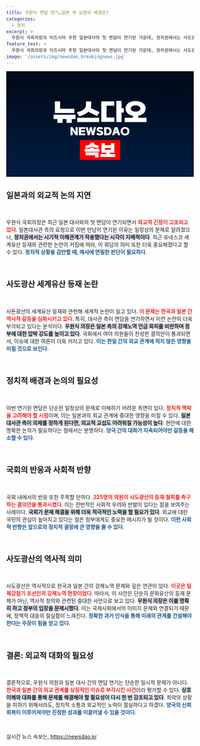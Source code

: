 ```yaml
---
title: 우원식 면담 연기…일본 측 요청의 배경은?
categories:
  - 정치
excerpt: >
  우원식 국회의장과 미즈시마 주한 일본대사의 첫 면담이 연기된 가운데, 정치권에서는 사도광산 세계유산 등재 논란을 의식한 것이라는 분석이 나오고 있다. 과연 두 사람의 만남은 어떤 결과를 가져올까? 클릭해서 자세히 알아보세요!
feature_text: >
  우원식 국회의장과 미즈시마 주한 일본대사의 첫 면담이 연기된 가운데, 정치권에서는 사도광산 세계유산 등재 논란을 의식한 것이라는 분석이 나오고 있다. 과연 두 사람의 만남은 어떤 결과를 가져올까? 클릭해서 자세히 알아보세요!
image: '/assets/img/newsdao_breakingnews.jpg'
---
```


<p><img src="/assets/img/newsdao_breakingnews.jpg" alt="flaretime 속보" /></p>

<h2 data-ke-size="size26">일본과의 외교적 논의 지연</h2>

<p data-ke-size="size16">&nbsp;</p>

<p data-ke-size="size16">우원식 국회의장은 최근 일본 대사와의 첫 면담이 연기되면서 <b><span style="color: #ee2323;">외교적 긴장이 고조되고 있다</span></b>. 일본대사관 측의 요청으로 이번 만남이 연기된 이유는 일정상의 문제로 알려졌으나, <b><span style="background-color: #21538527;">정치권에서는 시기적 이해관계가 작용했다는 시각이 지배적이다</span></b>. 최근 유네스코 세계유산 등재와 관련한 논란이 커짐에 따라, 이 회담의 의미 또한 더욱 중요해졌다고 할 수 있다. <b><span style="color: #1a5490;">정치적 상황을 감안할 때, 매사에 면밀한 판단이 필요하다</span></b>. </p>

<p data-ke-size="size16">&nbsp;</p>

<h2 data-ke-size="size26">사도광산 세계유산 등재 논란</h2>

<p data-ke-size="size16">&nbsp;</p>

<p data-ke-size="size16">사돈광산의 세계유산 등재와 관련해 세계적 논란이 일고 있다. <b><span style="color: #ee2323;">이 문제는 한국과 일본 간 역사적 갈등을 심화시키고 있다</span></b>. 특히, 대사관 측이 면담을 연기하면서 이런 논란이 더욱 부각되고 있다는 분석이다. <b><span style="background-color: #21538527;">우원식 의장은 일본 측의 강제노역 언급 회피를 비판하며 정부에 대한 압박 강도를 높이고 있다</span></b>. 국회에서 여야 의원들이 찬성한 결의안이 통과되면서, 이슈에 대한 여론이 더욱 커지고 있다. <b><span style="color: #1a5490;">이는 한일 간의 외교 관계에 적지 않은 영향을 미칠 것으로 보인다.</span></b> </p>

<p data-ke-size="size16">&nbsp;</p>

<h2 data-ke-size="size26">정치적 배경과 논의의 필요성</h2>

<p data-ke-size="size16">&nbsp;</p>

<p data-ke-size="size16">이번 연기된 면담은 단순한 일정상의 문제로 이해하기 어려운 측면이 있다. <b><span style="color: #ee2323;">정치적 맥락을 고려해야 할 시점</span></b>이며, 이는 일본과의 외교 관계에 중대한 영향을 미칠 수 있다. <b><span style="background-color: #21538527;">일본 대사관 측이 의제를 정하게 된다면, 외교적 교섭도 어려워질 가능성이 높다</span></b>. 현안에 대한 명확한 논의가 필요하다는 점에서는 분명하다. <b><span style="color: #1a5490;">양국 간의 대화가 지속되어야만 갈등을 해소할 수 있다</span></b>. </p>

<p data-ke-size="size16">&nbsp;</p>

<h2 data-ke-size="size26">국회의 반응과 사회적 반향</h2>

<p data-ke-size="size16">&nbsp;</p>

<p data-ke-size="size16">국회 내에서의 반응 또한 주목할 만하다. <b><span style="color: #ee2323;">225명의 의원이 사도광산의 등재 철회를 촉구하는 결의안을 통과시켰다</span></b>. 이는 전반적인 사회적 우려와 반발이 있다는 점을 보여주는 사례이다. <b><span style="background-color: #21538527;">국회가 문제 해결을 위해 더욱 적극적인 노력을 할 필요가 있다</span></b>. 외교에 대한 국민의 관심이 높아지고 있다는 점은 정부에게도 중요한 메시지가 될 것이다. <b><span style="color: #1a5490;">이런 사회적 반향은 앞으로의 정치적 결정에 큰 영향을 줄 수 있다</span></b>. </p>

<p data-ke-size="size16">&nbsp;</p>

<h2 data-ke-size="size26">사도광산의 역사적 의미</h2>

<p data-ke-size="size16">&nbsp;</p>

<p data-ke-size="size16">사도광산은 역사적으로 한국과 일본 간의 강제노역 문제와 깊은 연관이 있다. <b><span style="color: #ee2323;">이곳은 일제강점기 조선인의 강제노역 현장이었다</span></b>. 따라서, 이 사안은 단순히 문화유산의 등재 문제가 아닌, 역사적 정의와 관련된 중대한 사안으로 보고 있다. <b><span style="background-color: #21538527;">우원식 의장은 이를 명확히 하고 정부의 입장을 문제시했다</span></b>. 이는 국제사회에서의 이미지 문제와 연결되기 때문에, 정책적 대응의 절실함이 느껴진다. <b><span style="color: #1a5490;">정확한 과거 인식을 통해 미래의 관계를 건설해야 한다는 주장이 힘을 얻고 있다</span></b>.</p>

<p data-ke-size="size16">&nbsp;</p>

<h2 data-ke-size="size26">결론: 외교적 대화의 필요성</h2>

<p data-ke-size="size16">&nbsp;</p>

<p data-ke-size="size16">결론적으로, 우원식 의원과 일본 대사 간의 면담 연기는 단순한 일시적 문제가 아니다. <b><span style="color: #ee2323;">한국과 일본 간의 외교 관계를 상징적인 이슈로 부각시킨 사건</span></b>이라 평가할 수 있다. <b><span style="background-color: #21538527;">상호 이해와 대화를 통해 문제를 해결해야 할 필요성이 다시 한 번 강조되고 있다</span></b>. 최악의 상황을 피하기 위해서라도, 정치적 소통과 외교적인 노력이 절실하다고 하겠다. <b><span style="color: #1a5490;">양국의 신뢰 회복이 이루어져야만 진정한 성과를 이끌어낼 수 있을 것이다</span></b>.</p>

<p data-ke-size="size16">&nbsp;</p>
실시간 뉴스 속보는, <a href="https://newsdao.kr" rel="dofollow">https://newsdao.kr</a>


